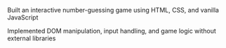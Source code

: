 Built an interactive number-guessing game using HTML, CSS, and vanilla JavaScript

Implemented DOM manipulation, input handling, and game logic without external libraries
